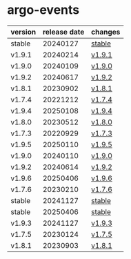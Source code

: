 # argo-events	


|version|release date|changes|
|---|---|---|
|stable|20240127|[stable](./stable-20240127.md)|
|v1.9.1|20240214|[v1.9.1](./v1.9.1-20240214.md)|
|v1.9.0|20240109|[v1.9.0](./v1.9.0-20240109.md)|
|v1.9.2|20240617|[v1.9.2](./v1.9.2-20240617.md)|
|v1.8.1|20230902|[v1.8.1](./v1.8.1-20230902.md)|
|v1.7.4|20221212|[v1.7.4](./v1.7.4-20221212.md)|
|v1.9.4|20250108|[v1.9.4](./v1.9.4-20250108.md)|
|v1.8.0|20230512|[v1.8.0](./v1.8.0-20230512.md)|
|v1.7.3|20220929|[v1.7.3](./v1.7.3-20220929.md)|
|v1.9.5|20250110|[v1.9.5](./v1.9.5-20250110.md)|
|v1.9.0|20240110|[v1.9.0](./v1.9.0-20240110.md)|
|v1.9.2|20240614|[v1.9.2](./v1.9.2-20240614.md)|
|v1.9.6|20250406|[v1.9.6](./v1.9.6-20250406.md)|
|v1.7.6|20230210|[v1.7.6](./v1.7.6-20230210.md)|
|stable|20241127|[stable](./stable-20241127.md)|
|stable|20250406|[stable](./stable-20250406.md)|
|v1.9.3|20241127|[v1.9.3](./v1.9.3-20241127.md)|
|v1.7.5|20230124|[v1.7.5](./v1.7.5-20230124.md)|
|v1.8.1|20230903|[v1.8.1](./v1.8.1-20230903.md)|
